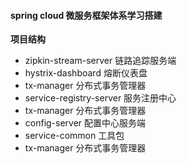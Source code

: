 #### spring cloud 微服务框架体系学习搭建

**项目结构**

* zipkin-stream-server    链路追踪服务端
* hystrix-dashboard    熔断仪表盘
* tx-manager    分布式事务管理器
* service-registry-server    服务注册中心
* tx-manager    分布式事务管理器
* config-server    配置中心服务端
* service-common    工具包
* tx-manager    分布式事务管理器

